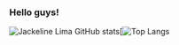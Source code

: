 ### Hello guys!

![Jackeline Lima GitHub stats](https://github-readme-stats.vercel.app/api?username=JackelineLima&show_icons=true&theme=radical)[![Top Langs](https://github-readme-stats.vercel.app/api/top-langs/?username=JackelineLima&layout=compact&theme=radical)






<!--
**JackelineLima/JackelineLima** is a ✨ _special_ ✨ repository because its `README.md` (this file) appears on your GitHub profile.

Here are some ideas to get you started:

- 🔭 I’m currently working on ...
- 🌱 I’m currently learning ...
- 👯 I’m looking to collaborate on ...
- 🤔 I’m looking for help with ...
- 💬 Ask me about ...
- 📫 How to reach me: ...
- 😄 Pronouns: ...
- ⚡ Fun fact: ...
-->
